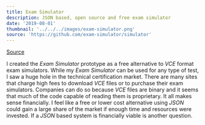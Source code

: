 ```yaml
---
title: Exam Simulator
description: JSON based, open source and free exam simulator
date: '2019-08-01'
thumbnail: '../../../images/exam-simulator.png'
source: 'https://github.com/exam-simulator/simulator'
---
```


[Source](https://github.com/exam-simulator/simulator)

I created the _Exam Simulator_ prototype as a free alternative to _VCE_ format exam simulators. While my _Exam Simulator_ can be used for any type of test, I saw a huge hole in the technical certification market. There are many sites that charge high fees to download _VCE_ files or to purchase their exam simulators. Companies can do so because _VCE_ files are binary and it seems that much of the code capable of reading them is proprietary. It all makes sense financially. I feel like a free or lower cost alternative using _JSON_ could gain a large share of the market if enough time and resources were invested. If a _JSON_ based system is financially viable is another question.
